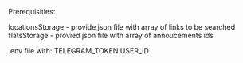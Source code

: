 Prerequisities:

locationsStorage - provide json file with array of links to be searched
flatsStorage - provied json file with array of annoucements ids

.env file with:
TELEGRAM_TOKEN
USER_ID

